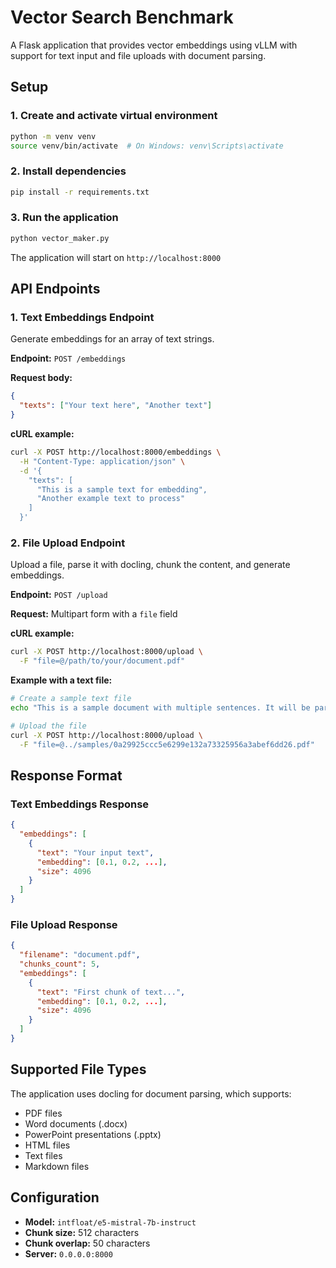 # Vector Search Benchmark

A Flask application that provides vector embeddings using vLLM with support for text input and file uploads with document parsing.

## Setup

### 1. Create and activate virtual environment

```bash
python -m venv venv
source venv/bin/activate  # On Windows: venv\Scripts\activate
```

### 2. Install dependencies

```bash
pip install -r requirements.txt
```

### 3. Run the application

```bash
python vector_maker.py
```

The application will start on `http://localhost:8000`

## API Endpoints

### 1. Text Embeddings Endpoint

Generate embeddings for an array of text strings.

**Endpoint:** `POST /embeddings`

**Request body:**

```json
{
  "texts": ["Your text here", "Another text"]
}
```

**cURL example:**

```bash
curl -X POST http://localhost:8000/embeddings \
  -H "Content-Type: application/json" \
  -d '{
    "texts": [
      "This is a sample text for embedding",
      "Another example text to process"
    ]
  }'
```

### 2. File Upload Endpoint

Upload a file, parse it with docling, chunk the content, and generate embeddings.

**Endpoint:** `POST /upload`

**Request:** Multipart form with a `file` field

**cURL example:**

```bash
curl -X POST http://localhost:8000/upload \
  -F "file=@/path/to/your/document.pdf"
```

**Example with a text file:**

```bash
# Create a sample text file
echo "This is a sample document with multiple sentences. It will be parsed by docling and chunked into smaller pieces for embedding generation." > sample.txt

# Upload the file
curl -X POST http://localhost:8000/upload \
  -F "file=@../samples/0a29925ccc5e6299e132a73325956a3abef6dd26.pdf"
```

## Response Format

### Text Embeddings Response

```json
{
  "embeddings": [
    {
      "text": "Your input text",
      "embedding": [0.1, 0.2, ...],
      "size": 4096
    }
  ]
}
```

### File Upload Response

```json
{
  "filename": "document.pdf",
  "chunks_count": 5,
  "embeddings": [
    {
      "text": "First chunk of text...",
      "embedding": [0.1, 0.2, ...],
      "size": 4096
    }
  ]
}
```

## Supported File Types

The application uses docling for document parsing, which supports:

- PDF files
- Word documents (.docx)
- PowerPoint presentations (.pptx)
- HTML files
- Text files
- Markdown files

## Configuration

- **Model:** `intfloat/e5-mistral-7b-instruct`
- **Chunk size:** 512 characters
- **Chunk overlap:** 50 characters
- **Server:** `0.0.0.0:8000`
